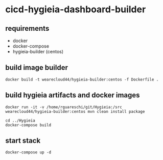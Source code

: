 # cicd-hygieia-dashboard-builder

## requirements

* docker
* docker-compose
* hygieia-builder (centos)

## build image builder

```shell
docker build -t wearecloud44/hygieia-builder:centos -f Dockerfile .
```

## build hygieia artifacts and docker images

```shell
docker run -it -v /home/rguareschi/git/Hygieia:/src wearecloud44/hygieia-builder:centos mvn clean install package

cd ../Hygieia
docker-compose build
```

## start stack

```
docker-compose up -d
